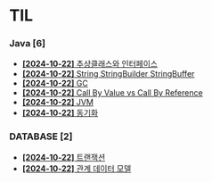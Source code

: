 # TIL
 
### Java [6]
- [**[2024-10-22]**  추상클래스와 인터페이스](https://github.com/A-lass/TIL/blob/main/Java/추상클래스와_인터페이스.md)
- [**[2024-10-22]**  String StringBuilder StringBuffer](https://github.com/A-lass/TIL/blob/main/Java/String_StringBuilder_StringBuffer.md)
- [**[2024-10-22]**  GC](https://github.com/A-lass/TIL/blob/main/Java/GC.md)
- [**[2024-10-22]**  Call By Value vs Call By Reference](https://github.com/A-lass/TIL/blob/main/Java/Call_By_Value_vs_Call_By_Reference.md)
- [**[2024-10-22]**  JVM](https://github.com/A-lass/TIL/blob/main/Java/JVM.md)
- [**[2024-10-22]**  동기화](https://github.com/A-lass/TIL/blob/main/Java/동기화.md)
### DATABASE [2]
- [**[2024-10-22]**  트랜잭션](https://github.com/A-lass/TIL/blob/main/DATABASE/트랜잭션.md)
- [**[2024-10-22]**  관계 데이터 모델](https://github.com/A-lass/TIL/blob/main/DATABASE/관계_데이터_모델.md)
